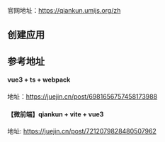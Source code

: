 官网地址：https://qiankun.umijs.org/zh

## 创建应用



## 参考地址
#### vue3 + ts + webpack
地址：https://juejin.cn/post/6981656757458173988
#### 【微前端】qiankun + vite + vue3
地址: https://juejin.cn/post/7212079828480507962